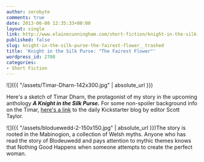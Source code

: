 ```yaml
---
author: zerobyte
comments: true
date: 2013-06-08 12:35:33+00:00
layout: single
link: http://www.elainecunningham.com/short-fiction/knight-in-the-silk-purse-the-fairest-flower__trashed/
published: false
slug: knight-in-the-silk-purse-the-fairest-flower__trashed
title: 'Knight in the Silk Purse: "The Fairest Flower"'
wordpress_id: 2708
categories:
- Short Fiction
---
```




![]({{ "/assets/Timar-Dharn-142x300.jpg" | absolute_url }})

Here's a sketch of Timar Dharn, the protagonist of my story in the upcoming anthology _**A Knight in the Silk Purse.**_ For some non-spoiler background info on the Timar, [here's a link](http://www.kickstarter.com/projects/563681582/a-knight-in-the-silk-purse-tales-of-the-emerald-se/posts/502878) to the daily Kickstarter blog by editor Scott Taylor.

![]({{ "/assets/bloduewedd-2-150x150.jpg" | absolute_url }})The story is rooted in the Mabinogion, a collection of Welsh myths. Anyone who has read the story of Blodeuwedd and pays attention to mythic themes knows that Nothing Good Happens when someone attempts to create the perfect woman.
